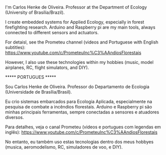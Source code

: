 I'm Carlos Henke de Oliveira. Professor at the Department of Ecology (University of Brasília/Brazil).

I create embedded systems for Applied Ecology, especially in forest firefighting research. Arduino and Raspberry pi are my main tools, always connected to different sensors and actuators.

For detaisl, see the Prometeu channel (videos and Portuguese with English subtitles): https://www.youtube.com/c/PrometeuInc%C3%AAndiosFlorestais

However, I also use these technologies within my hobbies (music, model airplanes, RC, flight simulators, and DIY). 

***** PORTUGUES *****

Sou Carlos Henke de Oliveira. Professor do Departamento de Ecologia (Universidade de Brasília/Brasil). 

Eu crio sistemas embarcados para Ecologia Aplicada, especialmente na pesquisa de combate a incêndios florestais. Arduino e Raspberry pi são minhas principais ferramentas, sempre conectadas a sensores e atuadores diversos.

Para detalhes, veja o canal Prometeu (videos e portugues com legendas em inglês): https://www.youtube.com/c/PrometeuInc%C3%AAndiosFlorestais

No entanto, eu também uso estas tecnologias dentro dos meus hobbyes (musica, aeromodelismo, RC, simuladores de voo, e DIY).

